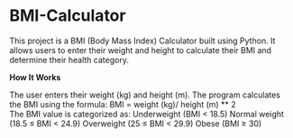 # BMI-Calculator
This project is a BMI (Body Mass Index) Calculator built using Python. It allows users to enter their weight and height to calculate their BMI and determine their health category.

**How It Works**

The user enters their weight (kg) and height (m).
The program calculates the BMI using the formula:
BMI = weight (kg)/ height (m) ** 2
​	
The BMI value is categorized as:
Underweight (BMI < 18.5)
Normal weight (18.5 ≤ BMI < 24.9)
Overweight (25 ≤ BMI < 29.9)
Obese (BMI ≥ 30)
